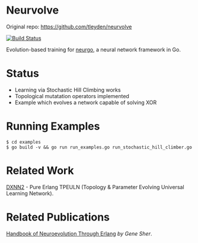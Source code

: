 
# Neurvolve

Original repo: https://github.com/tleyden/neurvolve

[![Build Status](https://drone.io/github.com/tleyden/neurvolve/status.png)](https://drone.io/github.com/tleyden/neurvolve/latest)

Evolution-based training for [neurgo](https://github.com/tleyden/neurgo), a neural network framework in Go.

# Status

* Learning via Stochastic Hill Climbing works
* Topological mutatation operators implemented
* Example which evolves a network capable of solving XOR

# Running Examples

```
$ cd examples
$ go build -v && go run run_examples.go run_stochastic_hill_climber.go
```

# Related Work

[DXNN2](https://github.com/CorticalComputer/DXNN2) - Pure Erlang TPEULN (Topology & Parameter Evolving Universal Learning Network).  


# Related Publications

[Handbook of Neuroevolution Through Erlang](http://www.amazon.com/Handbook-Neuroevolution-Through-Erlang-Gene/dp/1461444624) _by Gene Sher_.
